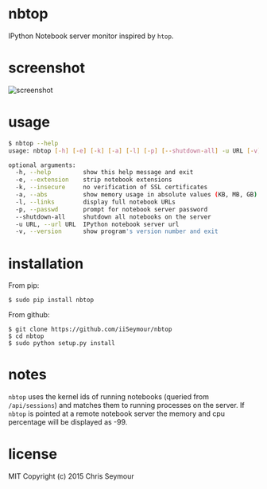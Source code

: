 nbtop
=====

IPython Notebook server monitor inspired by `htop`.

screenshot
==========

![screenshot](https://raw.githubusercontent.com/iiSeymour/nbtop/master/screenshot.png)

usage
=====

```bash
$ nbtop --help
usage: nbtop [-h] [-e] [-k] [-a] [-l] [-p] [--shutdown-all] -u URL [-v]

optional arguments:
  -h, --help         show this help message and exit
  -e, --extension    strip notebook extensions
  -k, --insecure     no verification of SSL certificates
  -a, --abs          show memory usage in absolute values (KB, MB, GB)
  -l, --links        display full notebook URLs
  -p, --passwd       prompt for notebook server password
  --shutdown-all     shutdown all notebooks on the server
  -u URL, --url URL  IPython notebook server url
  -v, --version      show program's version number and exit
```

installation
============

From pip:

    $ sudo pip install nbtop

From github:

    $ git clone https://github.com/iiSeymour/nbtop
    $ cd nbtop
    $ sudo python setup.py install

notes
=====

`nbtop` uses the kernel ids of running notebooks (queried from `/api/sessions`)
and matches them to running processes on the server. If `nbtop` is pointed at a
remote notebook server the memory and cpu percentage will be displayed as -99.

license
=======

MIT Copyright (c) 2015 Chris Seymour
